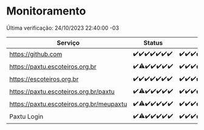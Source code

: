 # Monitoramento

Última verificação: 24/10/2023 22:40:00 -03

|Serviço|Status|Últimas 24h|
|---|---|---|
|https://github.com|<span title="2023-10-18: OK=24">✔️</span><span title="2023-10-19: OK=24">✔️</span><span title="2023-10-20: OK=24">✔️</span><span title="2023-10-21: OK=24">✔️</span><span title="2023-10-22: OK=24">✔️</span><span title="2023-10-23: OK=24">✔️</span><span title="2023-10-24: OK=1">✔️</span>|<span title="23/10/2023 22:40:00 -03 : 200">✔️</span><span title="23/10/2023 23:14:00 -03 : 200">✔️</span><span title="24/10/2023 00:06:00 -03 : 200">✔️</span><span title="24/10/2023 01:07:00 -03 : 200">✔️</span><span title="24/10/2023 02:05:00 -03 : 200">✔️</span><span title="24/10/2023 03:08:00 -03 : 200">✔️</span><span title="24/10/2023 04:05:00 -03 : 200">✔️</span><span title="24/10/2023 05:08:00 -03 : 200">✔️</span><span title="24/10/2023 06:06:00 -03 : 200">✔️</span><span title="24/10/2023 07:06:00 -03 : 200">✔️</span><span title="24/10/2023 08:03:00 -03 : 200">✔️</span><span title="24/10/2023 09:10:00 -03 : 200">✔️</span><span title="24/10/2023 10:08:00 -03 : 200">✔️</span><span title="24/10/2023 11:03:00 -03 : 200">✔️</span><span title="24/10/2023 12:06:00 -03 : 200">✔️</span><span title="24/10/2023 13:07:00 -03 : 200">✔️</span><span title="24/10/2023 14:04:00 -03 : 200">✔️</span><span title="24/10/2023 15:08:00 -03 : 200">✔️</span><span title="24/10/2023 16:03:00 -03 : 200">✔️</span><span title="24/10/2023 17:06:00 -03 : 200">✔️</span><span title="24/10/2023 18:04:00 -03 : 200">✔️</span><span title="24/10/2023 19:03:00 -03 : 200">✔️</span><span title="24/10/2023 20:05:00 -03 : 200">✔️</span><span title="24/10/2023 21:28:00 -03 : 200">✔️</span><span title="24/10/2023 22:40:00 -03 : 200">✔️</span>|
|https://paxtu.escoteiros.org.br|<span title="2023-10-18: OK=24">✔️</span><span title="2023-10-19: OK=23, Falhas=1">⚠️</span><span title="2023-10-20: OK=24">✔️</span><span title="2023-10-21: OK=24">✔️</span><span title="2023-10-22: OK=24">✔️</span><span title="2023-10-23: OK=24">✔️</span><span title="2023-10-24: OK=1">✔️</span>|<span title="23/10/2023 22:40:00 -03 : 200">✔️</span><span title="23/10/2023 23:14:00 -03 : 200">✔️</span><span title="24/10/2023 00:06:00 -03 : 200">✔️</span><span title="24/10/2023 01:07:00 -03 : 200">✔️</span><span title="24/10/2023 02:05:00 -03 : 502">❌</span><span title="24/10/2023 03:08:00 -03 : 502">❌</span><span title="24/10/2023 04:05:00 -03 : 502">❌</span><span title="24/10/2023 05:08:00 -03 : 502">❌</span><span title="24/10/2023 06:06:00 -03 : 502">❌</span><span title="24/10/2023 07:06:00 -03 : 502">❌</span><span title="24/10/2023 08:03:00 -03 : 502">❌</span><span title="24/10/2023 09:10:00 -03 : 200">✔️</span><span title="24/10/2023 10:08:00 -03 : 200">✔️</span><span title="24/10/2023 11:03:00 -03 : 200">✔️</span><span title="24/10/2023 12:06:00 -03 : 200">✔️</span><span title="24/10/2023 13:07:00 -03 : 200">✔️</span><span title="24/10/2023 14:04:00 -03 : 200">✔️</span><span title="24/10/2023 15:08:00 -03 : 200">✔️</span><span title="24/10/2023 16:03:00 -03 : 200">✔️</span><span title="24/10/2023 17:06:00 -03 : 200">✔️</span><span title="24/10/2023 18:04:00 -03 : 200">✔️</span><span title="24/10/2023 19:03:00 -03 : 200">✔️</span><span title="24/10/2023 20:05:00 -03 : 200">✔️</span><span title="24/10/2023 21:28:00 -03 : 200">✔️</span><span title="24/10/2023 22:40:00 -03 : 200">✔️</span>|
|https://escoteiros.org.br|<span title="2023-10-18: OK=24">✔️</span><span title="2023-10-19: OK=24">✔️</span><span title="2023-10-20: OK=24">✔️</span><span title="2023-10-21: OK=24">✔️</span><span title="2023-10-22: OK=24">✔️</span><span title="2023-10-23: OK=24">✔️</span><span title="2023-10-24: OK=1">✔️</span>|<span title="23/10/2023 22:40:00 -03 : 200">✔️</span><span title="23/10/2023 23:14:00 -03 : 200">✔️</span><span title="24/10/2023 00:06:00 -03 : 200">✔️</span><span title="24/10/2023 01:07:00 -03 : 200">✔️</span><span title="24/10/2023 02:05:00 -03 : 200">✔️</span><span title="24/10/2023 03:08:00 -03 : 200">✔️</span><span title="24/10/2023 04:05:00 -03 : 200">✔️</span><span title="24/10/2023 05:09:00 -03 : 200">✔️</span><span title="24/10/2023 06:06:00 -03 : 200">✔️</span><span title="24/10/2023 07:06:00 -03 : 200">✔️</span><span title="24/10/2023 08:03:00 -03 : 200">✔️</span><span title="24/10/2023 09:10:00 -03 : 200">✔️</span><span title="24/10/2023 10:08:00 -03 : 200">✔️</span><span title="24/10/2023 11:03:00 -03 : 200">✔️</span><span title="24/10/2023 12:06:00 -03 : 200">✔️</span><span title="24/10/2023 13:07:00 -03 : 200">✔️</span><span title="24/10/2023 14:04:00 -03 : 200">✔️</span><span title="24/10/2023 15:08:00 -03 : 200">✔️</span><span title="24/10/2023 16:03:00 -03 : 200">✔️</span><span title="24/10/2023 17:06:00 -03 : 200">✔️</span><span title="24/10/2023 18:04:00 -03 : 200">✔️</span><span title="24/10/2023 19:03:00 -03 : 200">✔️</span><span title="24/10/2023 20:05:00 -03 : 200">✔️</span><span title="24/10/2023 21:28:00 -03 : 200">✔️</span><span title="24/10/2023 22:40:00 -03 : 200">✔️</span>|
|https://paxtu.escoteiros.org.br/paxtu|<span title="2023-10-18: OK=24">✔️</span><span title="2023-10-19: OK=23, Falhas=1">⚠️</span><span title="2023-10-20: OK=24">✔️</span><span title="2023-10-21: OK=24">✔️</span><span title="2023-10-22: OK=24">✔️</span><span title="2023-10-23: OK=24">✔️</span><span title="2023-10-24: OK=1">✔️</span>|<span title="23/10/2023 22:40:00 -03 : 200">✔️</span><span title="23/10/2023 23:14:00 -03 : 200">✔️</span><span title="24/10/2023 00:06:00 -03 : 200">✔️</span><span title="24/10/2023 01:07:00 -03 : 200">✔️</span><span title="24/10/2023 02:05:00 -03 : 502">❌</span><span title="24/10/2023 03:08:00 -03 : 502">❌</span><span title="24/10/2023 04:05:00 -03 : 502">❌</span><span title="24/10/2023 05:09:00 -03 : 502">❌</span><span title="24/10/2023 06:06:00 -03 : 502">❌</span><span title="24/10/2023 07:06:00 -03 : 502">❌</span><span title="24/10/2023 08:03:00 -03 : 502">❌</span><span title="24/10/2023 09:10:00 -03 : 200">✔️</span><span title="24/10/2023 10:08:00 -03 : 200">✔️</span><span title="24/10/2023 11:03:00 -03 : 200">✔️</span><span title="24/10/2023 12:06:00 -03 : 200">✔️</span><span title="24/10/2023 13:07:00 -03 : 200">✔️</span><span title="24/10/2023 14:04:00 -03 : 200">✔️</span><span title="24/10/2023 15:08:00 -03 : 200">✔️</span><span title="24/10/2023 16:03:00 -03 : 200">✔️</span><span title="24/10/2023 17:06:00 -03 : 200">✔️</span><span title="24/10/2023 18:04:00 -03 : 200">✔️</span><span title="24/10/2023 19:03:00 -03 : 200">✔️</span><span title="24/10/2023 20:05:00 -03 : 200">✔️</span><span title="24/10/2023 21:28:00 -03 : 200">✔️</span><span title="24/10/2023 22:40:00 -03 : 200">✔️</span>|
|https://paxtu.escoteiros.org.br/meupaxtu|<span title="2023-10-18: OK=24">✔️</span><span title="2023-10-19: OK=23, Falhas=1">⚠️</span><span title="2023-10-20: OK=24">✔️</span><span title="2023-10-21: OK=24">✔️</span><span title="2023-10-22: OK=24">✔️</span><span title="2023-10-23: OK=24">✔️</span><span title="2023-10-24: OK=1">✔️</span>|<span title="23/10/2023 22:40:00 -03 : 200">✔️</span><span title="23/10/2023 23:14:00 -03 : 200">✔️</span><span title="24/10/2023 00:06:00 -03 : 200">✔️</span><span title="24/10/2023 01:07:00 -03 : 200">✔️</span><span title="24/10/2023 02:05:00 -03 : 502">❌</span><span title="24/10/2023 03:08:00 -03 : 502">❌</span><span title="24/10/2023 04:05:00 -03 : 502">❌</span><span title="24/10/2023 05:09:00 -03 : 502">❌</span><span title="24/10/2023 06:06:00 -03 : 502">❌</span><span title="24/10/2023 07:06:00 -03 : 502">❌</span><span title="24/10/2023 08:03:00 -03 : 502">❌</span><span title="24/10/2023 09:10:00 -03 : 200">✔️</span><span title="24/10/2023 10:08:00 -03 : 200">✔️</span><span title="24/10/2023 11:03:00 -03 : 200">✔️</span><span title="24/10/2023 12:06:00 -03 : 200">✔️</span><span title="24/10/2023 13:07:00 -03 : 200">✔️</span><span title="24/10/2023 14:04:00 -03 : 200">✔️</span><span title="24/10/2023 15:08:00 -03 : 200">✔️</span><span title="24/10/2023 16:03:00 -03 : 200">✔️</span><span title="24/10/2023 17:06:00 -03 : 200">✔️</span><span title="24/10/2023 18:04:00 -03 : 200">✔️</span><span title="24/10/2023 19:03:00 -03 : 200">✔️</span><span title="24/10/2023 20:05:00 -03 : 200">✔️</span><span title="24/10/2023 21:28:00 -03 : 200">✔️</span><span title="24/10/2023 22:40:00 -03 : 200">✔️</span>|
|Paxtu Login|<span title="2023-10-18: OK=24">✔️</span><span title="2023-10-19: OK=23, Falhas=1">⚠️</span><span title="2023-10-20: OK=24">✔️</span><span title="2023-10-21: OK=24">✔️</span><span title="2023-10-22: OK=24">✔️</span><span title="2023-10-23: OK=24">✔️</span><span title="2023-10-24: OK=1">✔️</span>|<span title="23/10/2023 22:40:00 -03 : 200">✔️</span><span title="23/10/2023 23:14:00 -03 : 200">✔️</span><span title="24/10/2023 00:06:00 -03 : 200">✔️</span><span title="24/10/2023 01:07:00 -03 : 200">✔️</span><span title="24/10/2023 02:05:00 -03 : 502">❌</span><span title="24/10/2023 03:08:00 -03 : 502">❌</span><span title="24/10/2023 04:05:00 -03 : 502">❌</span><span title="24/10/2023 05:09:00 -03 : 502">❌</span><span title="24/10/2023 06:06:00 -03 : 502">❌</span><span title="24/10/2023 07:06:00 -03 : 502">❌</span><span title="24/10/2023 08:03:00 -03 : 502">❌</span><span title="24/10/2023 09:10:00 -03 : 200">✔️</span><span title="24/10/2023 10:08:00 -03 : 200">✔️</span><span title="24/10/2023 11:03:00 -03 : 200">✔️</span><span title="24/10/2023 12:06:00 -03 : 200">✔️</span><span title="24/10/2023 13:07:00 -03 : 200">✔️</span><span title="24/10/2023 14:04:00 -03 : 200">✔️</span><span title="24/10/2023 15:08:00 -03 : 200">✔️</span><span title="24/10/2023 16:03:00 -03 : 200">✔️</span><span title="24/10/2023 17:06:00 -03 : 200">✔️</span><span title="24/10/2023 18:04:00 -03 : 200">✔️</span><span title="24/10/2023 19:03:00 -03 : 200">✔️</span><span title="24/10/2023 20:05:00 -03 : 200">✔️</span><span title="24/10/2023 21:28:00 -03 : 200">✔️</span><span title="24/10/2023 22:40:00 -03 : 200">✔️</span>|
